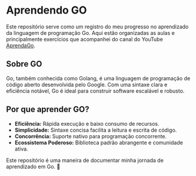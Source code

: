 # Aprendendo GO

Este repositório serve como um registro do meu progresso no aprendizado da linguagem de programação Go. Aqui estão organizadas as aulas e principalmente exercícios que acompanhei do canal do YouTube [AprendaGo](https://www.youtube.com/@AprendaGo/playlists).

## Sobre GO
Go, também conhecida como Golang, é uma linguagem de programação de código aberto desenvolvida pelo Google. Com uma sintaxe clara e eficiência notável, Go é ideal para construir software escalável e robusto.

## Por que aprender GO?
- **Eficiência:** Rápida execução e baixo consumo de recursos.
- **Simplicidade:** Sintaxe concisa facilita a leitura e escrita de código.
- **Concorrência:** Suporte nativo para programação concorrente.
- **Ecossistema Poderoso:** Biblioteca padrão abrangente e comunidade ativa.

Este repositório é uma maneira de documentar minha jornada de aprendizado em Go. 🚀